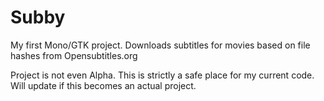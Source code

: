Subby
=====

My first Mono/GTK project. Downloads subtitles for movies based on file hashes from Opensubtitles.org

Project is not even Alpha. This is strictly a safe place for my current code.
Will update if this becomes an actual project.
